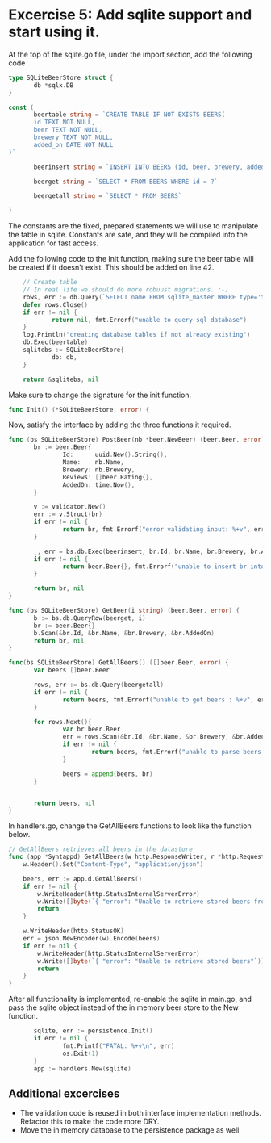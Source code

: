 # Excercise 5: Add sqlite support and start using it.

At the top of the sqlite.go file, under the import section, add the following code

```go
type SQLiteBeerStore struct {
       db *sqlx.DB
}

const (
       beertable string = `CREATE TABLE IF NOT EXISTS BEERS(
       id TEXT NOT NULL,
       beer TEXT NOT NULL,
       brewery TEXT NOT NULL,
       added_on DATE NOT NULL
)`

       beerinsert string = `INSERT INTO BEERS (id, beer, brewery, added_on) VALUES (?, ?, ?, ?)`

       beerget string = `SELECT * FROM BEERS WHERE id = ?`

       beergetall string = `SELECT * FROM BEERS`

)
```

The constants are the fixed, prepared statements we will use to manipulate the table in sqlite. Constants are safe, and they will be compiled into the application for fast access.

Add the following code to the Init function, making sure the beer table will be created if it doesn't exist. This should be added on line 42.

```go
    // Create table
    // In real life we should do more robuust migrations. ;-)
    rows, err := db.Query(`SELECT name FROM sqlite_master WHERE type='table' AND name='BEER';`)
    defer rows.Close()
    if err != nil {
            return nil, fmt.Errorf("unable to query sql database")
    }
    log.Println("creating database tables if not already existing")
    db.Exec(beertable)
    sqlitebs := SQLiteBeerStore{
            db: db,
    }

    return &sqlitebs, nil
```

Make sure to change the signature for the init function.

```go
func Init() (*SQLiteBeerStore, error) {
``` 

Now, satisfy the interface by adding the three functions it required.

```go
func (bs SQLiteBeerStore) PostBeer(nb *beer.NewBeer) (beer.Beer, error) {
       br := beer.Beer{
               Id:      uuid.New().String(),
               Name:    nb.Name,
               Brewery: nb.Brewery,
               Reviews: []beer.Rating{},
               AddedOn: time.Now(),
       }

       v := validator.New()
       err := v.Struct(br)
       if err != nil {
               return br, fmt.Errorf("error validating input: %+v", err)
       }

       _, err = bs.db.Exec(beerinsert, br.Id, br.Name, br.Brewery, br.AddedOn)
       if err != nil {
               return beer.Beer{}, fmt.Errorf("unable to insert br into database: %+v", err)
       }

       return br, nil
}

func (bs SQLiteBeerStore) GetBeer(i string) (beer.Beer, error) {
       b := bs.db.QueryRow(beerget, i)
       br := beer.Beer{}
       b.Scan(&br.Id, &br.Name, &br.Brewery, &br.AddedOn)
       return br, nil
}

func(bs SQLiteBeerStore) GetAllBeers() ([]beer.Beer, error) {
       var beers []beer.Beer

       rows, err := bs.db.Query(beergetall)
       if err != nil {
               return beers, fmt.Errorf("unable to get beers : %+v", err)
       }

       for rows.Next(){
               var br beer.Beer
               err = rows.Scan(&br.Id, &br.Name, &br.Brewery, &br.AddedOn)
               if err != nil {
                       return beers, fmt.Errorf("unable to parse beers : %+v", err)
               }

               beers = append(beers, br)
       }


       return beers, nil
}
```

In handlers.go, change the GetAllBeers functions to look like the function below.

```go
// GetAllBeers retrieves all beers in the datastore
func (app *Syntappd) GetAllBeers(w http.ResponseWriter, r *http.Request) {
	w.Header().Set("Content-Type", "application/json")

	beers, err := app.d.GetAllBeers()
	if err != nil {
		w.WriteHeader(http.StatusInternalServerError)
		w.Write([]byte(`{ "error": "Unable to retrieve stored beers from database"`))
		return
	}

	w.WriteHeader(http.StatusOK)
	err = json.NewEncoder(w).Encode(beers)
	if err != nil {
		w.WriteHeader(http.StatusInternalServerError)
		w.Write([]byte(`{ "error": "Unable to retrieve stored beers"`))
		return
	}
}
```

After all functionality is implemented, re-enable the sqlite in main.go, and pass the sqlite object instead of the in memory beer store to the New function.

```go
       sqlite, err := persistence.Init()
       if err != nil {
               fmt.Printf("FATAL: %+v\n", err)
               os.Exit(1)
       }
       app := handlers.New(sqlite)
```

## Additional excercises
- The validation code is reused in both interface implementation methods. Refactor this to make the code more DRY.
- Move the in memory database to the persistence package as well
